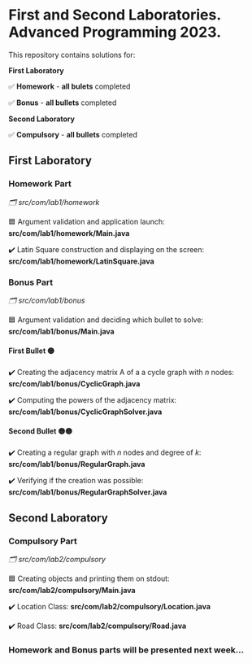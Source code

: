 # First and Second Laboratories. Advanced Programming 2023.

This repository contains solutions for:

**First Laboratory**

 :white_check_mark: **Homework** - **all bulets** completed
    
 :white_check_mark: **Bonus** - **all bullets** completed
  
**Second Laboratory**

:white_check_mark: **Compulsory** - **all bullets** completed
    
## First Laboratory

### Homework Part
_:card_index_dividers: src/com/lab1/homework_

:blue_square: Argument validation and application launch: **src/com/lab1/homework/Main.java** 

:heavy_check_mark: Latin Square construction and displaying on the screen: **src/com/lab1/homework/LatinSquare.java**

### Bonus Part
_:card_index_dividers: src/com/lab1/bonus_

:blue_square: Argument validation and deciding which bullet to solve: **src/com/lab1/bonus/Main.java**

#### First Bullet :yellow_circle:
:heavy_check_mark: Creating the adjacency matrix A of a a cycle graph with _n_ nodes: **src/com/lab1/bonus/CyclicGraph.java**

:heavy_check_mark: Computing the powers of the adjacency matrix: **src/com/lab1/bonus/CyclicGraphSolver.java**

#### Second Bullet :yellow_circle::yellow_circle:
:heavy_check_mark: Creating a regular graph with _n_ nodes and degree of _k_: **src/com/lab1/bonus/RegularGraph.java**

:heavy_check_mark: Verifying if the creation was possible: **src/com/lab1/bonus/RegularGraphSolver.java**

## Second Laboratory

### Compulsory Part 
_:card_index_dividers: src/com/lab2/compulsory_

:blue_square: Creating objects and printing them on stdout: **src/com/lab2/compulsory/Main.java**

:heavy_check_mark: Location Class: **src/com/lab2/compulsory/Location.java**

:heavy_check_mark: Road Class: **src/com/lab2/compulsory/Road.java**

### Homework and Bonus parts will be presented next week...
